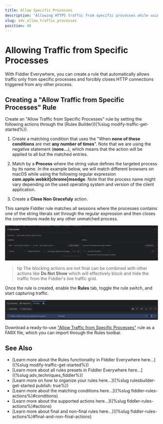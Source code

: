```yaml
---
title: Allow Specific Processes
description: "Allowing HTTPS traffic from specific processes while using Fiddler's rules."
slug: adv_allow_traffic_processes
position: 40
---
```


# Allowing Traffic from Specific Processes


With Fiddler Everywhere, you can create a rule that automatically allows traffic only from specific processes and forcibly closes HTTP connections triggered from any other process.

## Creating a "Allow Traffic from Specific Processes" Rule

Create an "Allow Traffic from Specific Processes" rule by setting the following actions through the [Rules Builder]({%slug modify-traffic-get-started%}).

1. Create a matching condition that uses the "When **none of these conditions** are met **any number of times**". Note that we are using the negative statement (**none...**), which means that the action will be applied to all but the matched entries. 

1. Match by a **Process** where the string value defines the targeted process by its name. In the example below, we will match different browsers on macOS while using the following regular expression **com\.apple\.webkit|chrome|msedge**. Note that the process name might vary depending on the used operating system and version of the client application.

1. Create a **Close Non Gracefuly** action.

This sample Fiddler rule matches all sessions where the processes contains one of the string literals set through the regular expression and then closes the connections made by any other unmatched process.

![Creating "Allow Traffic from Specific Processes" rule](../../images/advanced/adv-allow-only-specific-processes.png)

>tip The blocking actions are not final can be combined with other actions like **Do Not Show** which will effectively block and hide the traffic from the Fiddler's live traffic grid.

Once the rule is created, enable the **Rules** tab, toggle the rule switch, and start capturing traffic.

![Activating the "Allow Traffic from Specific Processes" rule](../../images/advanced/adv-allow-only-specific-processes-active.png)

Download a ready-to-use <a href="https://github.com/telerik/fiddler-everywhere/tree/master/rules/allow-traffic-only-from-specific-processes/" target="_blank">"Allow Traffic from Specific Processes"</a> rule as a FARX file, which you can import through the Rules toolbar.

 
 
## See Also

* [Learn more about the Rules functionality in FIddler Everywhere here...]({%slug modify-traffic-get-started%})
* [Learn more about all rules presets in Fiddler Everywhere here...]({%slug adv_techniques_fiddler%})
* [Learn more on how to organize your rules here...]({%slug rulesbuilder-get-started
publish: true%})
* [Learn more about the matching conditions here...]({%slug fiddler-rules-actions%}#conditions)
* [Learn more about the supported actions here...]({%slug fiddler-rules-actions%}#actions)
* [Learn more about final and non-final rules here...]({%slug fiddler-rules-actions%}#final-and-non-final-actions)